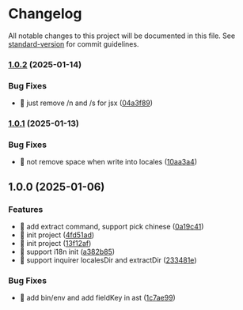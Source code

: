 # Changelog

All notable changes to this project will be documented in this file. See [standard-version](https://github.com/conventional-changelog/standard-version) for commit guidelines.

### [1.0.2](https://github.com/LuckyFBB/i18n-extract/compare/v1.0.1...v1.0.2) (2025-01-14)


### Bug Fixes

* 🐛 just remove /n and /s for jsx ([04a3f89](https://github.com/LuckyFBB/i18n-extract/commit/04a3f89165e366b8affe466784f872546baf46b7))

### [1.0.1](https://github.com/LuckyFBB/i18n-extract/compare/v1.0.0...v1.0.1) (2025-01-13)


### Bug Fixes

* 🐛 not remove space when write into locales ([10aa3a4](https://github.com/LuckyFBB/i18n-extract/commit/10aa3a4dc040fa4304e43606cb8a523277d5bdfb))

## 1.0.0 (2025-01-06)


### Features

* 🎸 add extract command, support pick chinese ([0a19c41](https://github.com/LuckyFBB/i18n-extract/commit/0a19c4195c353870d19b14d61b7b1b6bf0fc3eb0))
* 🎸 init project ([4fd51ad](https://github.com/LuckyFBB/i18n-extract/commit/4fd51ad71085044e5e5efdfd4d23ac469f09d50f))
* 🎸 init project ([13f12af](https://github.com/LuckyFBB/i18n-extract/commit/13f12af2fa89827cc6c3b80469a4b42f311cb0ae))
* 🎸 support i18n init ([a382b85](https://github.com/LuckyFBB/i18n-extract/commit/a382b85d056702a5e4b28c1dc4f43b83c900b61d))
* 🎸 support inquirer localesDir and extractDir ([233481e](https://github.com/LuckyFBB/i18n-extract/commit/233481eb001af99377b69700b97201c8fdcb91e8))


### Bug Fixes

* 🐛 add bin/env and add fieldKey in ast ([1c7ae99](https://github.com/LuckyFBB/i18n-extract/commit/1c7ae99e88a06251cf0b5f4cadf4f3b74efbbd24))
